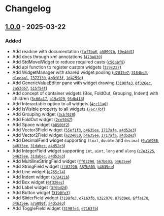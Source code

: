 
# Changelog

## [1.0.0] - 2025-03-22

### Added

- Add readme with documentation ([`faf7ba6`](https://github.com/JanSharp/VRCGenericValueEditor/commit/faf7ba66b52ace1cccf60138f81d374119b93030), [`a08997b`](https://github.com/JanSharp/VRCGenericValueEditor/commit/a08997ba3a28e1ee064c38583491e46c550ac572), [`f9e4dd1`](https://github.com/JanSharp/VRCGenericValueEditor/commit/f9e4dd13147dc12368f51e2fd022094c046c7843))
- Add docs through xml annotations ([`473a830`](https://github.com/JanSharp/VRCGenericValueEditor/commit/473a8302a20f23fe54c9a11b9c31d146c36b5f63))
- Add StdMoveWidget to reduce required casts ([`c50abf9`](https://github.com/JanSharp/VRCGenericValueEditor/commit/c50abf9d4a939d98766326410057bef6e9591517))
- Add api function to register custom widgets ([`329c227`](https://github.com/JanSharp/VRCGenericValueEditor/commit/329c227f37d2fd1bd103ba43cb0506d34cf3bda1))
- Add WidgetManager with shared widget pooling ([`d2815e7`](https://github.com/JanSharp/VRCGenericValueEditor/commit/d2815e795a3931d628042c9a89a18c69e7dbdb9f), [`3184bd3`](https://github.com/JanSharp/VRCGenericValueEditor/commit/3184bd3c3cc0202a6d7268f190ac9ea21a98feae), [`d1eeaa1`](https://github.com/JanSharp/VRCGenericValueEditor/commit/d1eeaa12b8fc2d47490d7625c35d64abd277cf58), [`7372130`](https://github.com/JanSharp/VRCGenericValueEditor/commit/73721306f94045fccdd903d67ef775cab6d3de63), [`4b8f03f`](https://github.com/JanSharp/VRCGenericValueEditor/commit/4b8f03f977a45280b8fafffa750315139e368063), [`1d4259d`](https://github.com/JanSharp/VRCGenericValueEditor/commit/1d4259dc8e08eafdfe77fd941f2a16b883c9c246))
- Add GenericValueEditor pane with widget drawing ([`3190fe3`](https://github.com/JanSharp/VRCGenericValueEditor/commit/3190fe35ada4c5a700016ce2db9fc949db0d8fb7), [`0f326ec`](https://github.com/JanSharp/VRCGenericValueEditor/commit/0f326ec3aea073d3ea5932df3278186594a2641b), [`2a53d67`](https://github.com/JanSharp/VRCGenericValueEditor/commit/2a53d675ad360f6ff34a17d465683b6180ebcb56), [`515f54f`](https://github.com/JanSharp/VRCGenericValueEditor/commit/515f54fe1c73a5c48dd6ee69c29da376fd7d32f8))
- Add concept of container widgets (Box, FoldOut, Grouping, Indent) with children ([`5c66a17`](https://github.com/JanSharp/VRCGenericValueEditor/commit/5c66a1756835199b9425318e49fd0f40f72339ed), [`b19a929`](https://github.com/JanSharp/VRCGenericValueEditor/commit/b19a929334a33e547f3a87e7fdf6c4e32d9c5d20), [`95db413`](https://github.com/JanSharp/VRCGenericValueEditor/commit/95db4132173792bcd50d18bebb8b77dda1af22ed))
- Add Interactable option to all widgets ([`4cc11a0`](https://github.com/JanSharp/VRCGenericValueEditor/commit/4cc11a0b47f56d9a5c7c05f88f346ae8b7e1d37f))
- Add IsVisible property to all widgets ([`76c77bf`](https://github.com/JanSharp/VRCGenericValueEditor/commit/76c77bf306d29ccbe3369d34e76e8cff1a0a2cbc))
- Add Grouping widget ([`3cbf028`](https://github.com/JanSharp/VRCGenericValueEditor/commit/3cbf02838f0e101a0f414c9c2a198dc18866cda7))
- Add FoldOut widget ([`2ce5047`](https://github.com/JanSharp/VRCGenericValueEditor/commit/2ce50471452ef6a69167e4f0bd5ecd23f82e7f30))
- Add Space widget ([`b8500f2`](https://github.com/JanSharp/VRCGenericValueEditor/commit/b8500f2552acad37eb77ded97530afc97b7e5ba2))
- Add Vector3Field widget ([`55ef1f3`](https://github.com/JanSharp/VRCGenericValueEditor/commit/55ef1f3134ef2648ce66d0de6923da5d50cdb139), [`b4635ee`](https://github.com/JanSharp/VRCGenericValueEditor/commit/b4635ee8d4b38359fea9dd6df4d04b80d26437e8), [`1717afa`](https://github.com/JanSharp/VRCGenericValueEditor/commit/1717afa2eb49b373f34591c7dc3c4790c881d580), [`a4d52e3`](https://github.com/JanSharp/VRCGenericValueEditor/commit/a4d52e304e8b0c500c12621a964dd6f0a1c9afe8))
- Add Vector2Field widget ([`a22e650`](https://github.com/JanSharp/VRCGenericValueEditor/commit/a22e6506158ab78964530857ee5c63dbe0ed5063), [`b4635ee`](https://github.com/JanSharp/VRCGenericValueEditor/commit/b4635ee8d4b38359fea9dd6df4d04b80d26437e8), [`1717afa`](https://github.com/JanSharp/VRCGenericValueEditor/commit/1717afa2eb49b373f34591c7dc3c4790c881d580), [`a4d52e3`](https://github.com/JanSharp/VRCGenericValueEditor/commit/a4d52e304e8b0c500c12621a964dd6f0a1c9afe8))
- Add DecimalField widget supporting `float`, `double` and `decimal` ([`9a16980`](https://github.com/JanSharp/VRCGenericValueEditor/commit/9a169802c45e8a601cb1f6b73338524605652de4), [`b4635ee`](https://github.com/JanSharp/VRCGenericValueEditor/commit/b4635ee8d4b38359fea9dd6df4d04b80d26437e8), [`31dabec`](https://github.com/JanSharp/VRCGenericValueEditor/commit/31dabec3aa914995e103b738b06ef7c0a8d17e5e), [`a4d52e3`](https://github.com/JanSharp/VRCGenericValueEditor/commit/a4d52e304e8b0c500c12621a964dd6f0a1c9afe8))
- Add IntegerField widget supporting `int`, `uint`, `long` and `ulong` ([`c7e3725`](https://github.com/JanSharp/VRCGenericValueEditor/commit/c7e37258d6a69bdcf6dfa1cbac7a88899543606d), [`b4635ee`](https://github.com/JanSharp/VRCGenericValueEditor/commit/b4635ee8d4b38359fea9dd6df4d04b80d26437e8), [`31dabec`](https://github.com/JanSharp/VRCGenericValueEditor/commit/31dabec3aa914995e103b738b06ef7c0a8d17e5e), [`a4d52e3`](https://github.com/JanSharp/VRCGenericValueEditor/commit/a4d52e304e8b0c500c12621a964dd6f0a1c9afe8))
- Add MultilineStringField widget ([`ff02290`](https://github.com/JanSharp/VRCGenericValueEditor/commit/ff0229043945a0d87fd01eeef77be6df2b751f56), [`567b603`](https://github.com/JanSharp/VRCGenericValueEditor/commit/567b60341f86fbc11c1dfa99d40ee70a9ee436ee), [`b4635ee`](https://github.com/JanSharp/VRCGenericValueEditor/commit/b4635ee8d4b38359fea9dd6df4d04b80d26437e8))
- Add StringField widget ([`ff02290`](https://github.com/JanSharp/VRCGenericValueEditor/commit/ff0229043945a0d87fd01eeef77be6df2b751f56), [`567b603`](https://github.com/JanSharp/VRCGenericValueEditor/commit/567b60341f86fbc11c1dfa99d40ee70a9ee436ee), [`b4635ee`](https://github.com/JanSharp/VRCGenericValueEditor/commit/b4635ee8d4b38359fea9dd6df4d04b80d26437e8))
- Add Line widget ([`e765c74`](https://github.com/JanSharp/VRCGenericValueEditor/commit/e765c740277c63746245b2ffecaf55c1534a3455))
- Add Indent widget ([`b72421b`](https://github.com/JanSharp/VRCGenericValueEditor/commit/b72421b20571400717ac67f0fe5c2f86ce63f07c))
- Add Box widget ([`0f326ec`](https://github.com/JanSharp/VRCGenericValueEditor/commit/0f326ec3aea073d3ea5932df3278186594a2641b))
- Add Label widget ([`3f6bd2d`](https://github.com/JanSharp/VRCGenericValueEditor/commit/3f6bd2d9feb10c890934ef56146cf331d7f769fb))
- Add Button widget ([`3190fe3`](https://github.com/JanSharp/VRCGenericValueEditor/commit/3190fe35ada4c5a700016ce2db9fc949db0d8fb7))
- Add SliderField widget ([`3190fe3`](https://github.com/JanSharp/VRCGenericValueEditor/commit/3190fe35ada4c5a700016ce2db9fc949db0d8fb7), [`e7163fb`](https://github.com/JanSharp/VRCGenericValueEditor/commit/e7163fbbd94d493816246b730c99e7750ca2cd1c), [`8322070`](https://github.com/JanSharp/VRCGenericValueEditor/commit/8322070fbcea0d4c07c1213004e3b4d960cc9494), [`87939e8`](https://github.com/JanSharp/VRCGenericValueEditor/commit/87939e8d67973f2eccfbfee475e601d8cbe050e2), [`6ffa170`](https://github.com/JanSharp/VRCGenericValueEditor/commit/6ffa1703ab079fe349efab7692168d3a09daf657), [`b4635ee`](https://github.com/JanSharp/VRCGenericValueEditor/commit/b4635ee8d4b38359fea9dd6df4d04b80d26437e8), [`a7a080f`](https://github.com/JanSharp/VRCGenericValueEditor/commit/a7a080f16c274f6239ab13ac465cb7acb66f8500), [`a4d52e3`](https://github.com/JanSharp/VRCGenericValueEditor/commit/a4d52e304e8b0c500c12621a964dd6f0a1c9afe8))
- Add ToggleField widget ([`3190fe3`](https://github.com/JanSharp/VRCGenericValueEditor/commit/3190fe35ada4c5a700016ce2db9fc949db0d8fb7), [`e7163fb`](https://github.com/JanSharp/VRCGenericValueEditor/commit/e7163fbbd94d493816246b730c99e7750ca2cd1c))

[1.0.0]: https://github.com/JanSharp/VRCGenericValueEditor/releases/tag/v1.0.0
